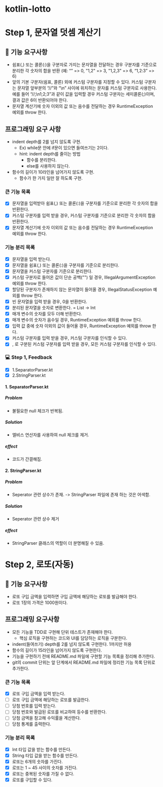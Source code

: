 # kotlin-lotto

# Step 1, 문자열 덧셈 계산기

## 🎯 기능 요구사항

- 쉼표(,) 또는 콜론(:)을 구분자로 가지는 문자열을 전달하는 경우 구분자를 기준으로 분리한 각 숫자의 합을 반환 (예: “” => 0, "1,2" => 3, "1,2,3" => 6, “1,2:3” => 6)
- 앞의 기본 구분자(쉼표, 콜론) 외에 커스텀 구분자를 지정할 수 있다. 커스텀 구분자는 문자열 앞부분의 “//”와 “\n” 사이에 위치하는 문자를 커스텀 구분자로 사용한다. 예를 들어 “//;\n1;2;3”과 같이 값을 입력할 경우 커스텀 구분자는 세미콜론(;)이며, 결과 값은 6이 반환되어야 한다.
- 문자열 계산기에 숫자 이외의 값 또는 음수를 전달하는 경우 RuntimeException 예외를 throw 한다.

## 프로그래밍 요구 사항

- indent depth를 2를 넘지 않도록 구현.
  - Ex) while문 안에 if문이 있으면 들여쓰기는 2이다.
  - hint: indent depth를 줄이는 방법
    - 함수를 분리한다.
    - else를 사용하지 않는다.
- 함수의 길이가 10라인을 넘어가지 않도록 구현.
  - 함수가 한 가지 일만 잘 하도록 구현.

### 큰 기능 목록

- [X] 문자열을 입력받아 쉼표(,) 또는 콜론(:)을 구분자를 기준으로 분리한 각 숫자의 합을 반환한다.
- [X] 커스텀 구분자를 입력 받을 경우, 커스텀 구분자를 기준으로 분리한 각 숫자의 합을 반환한다. 
- [X] 문자열 계산기에 숫자 이외의 값 또는 음수를 전달하는 경우 RuntimeException 예외를 throw 한다.

### 기능 분리 목록

- [X] 문자열을 입력 받는다.
- [X] 문자열을 쉼표(,) 또는 콜론(:)을 구분자를 기준으로 분리한다.
- [X] 문자열을 커스텀 구분자를 기준으로 분리한다.
- [X] 커스텀 구분자로 들어온 값이 단순 공백("") 일 경우, IllegalArgumentException 예외를 throw 한다. 
- [X] 할당된 구분자가 존재하지 않는 문자열이 들어올 경우, IllegalStatusException 예외를 throw 한다.
- [X] 빈 문자열을 입력 받을 경우, 0을 반환한다.
- [X] 분리된 문자열을 숫자로 변환한다. = List<String> -> Int
- [X] 매개 변수의 숫자를 모두 더해 반환한다.
- [X] 매개 변수의 숫자가 음수일 경우, RuntimeException 예외를 throw 한다.
- [X] 입력 값 중에 숫자 이외의 값이 들어올 경우, RuntimeException 예외를 throw 한다.
- [X] 커스텀 구분자를 입력 받을 경우, 커스텀 구분자를 인식할 수 있다.
- [X] , 로 구분된 커스텀 구분자를 입력 받을 경우, 모든 커스텀 구분자를 인식할 수 있다.

### 💻 Step 1, Feedback

* [X] 1.SeparatorParser.kt
* [X] 2.StringParser.kt

#### 1. SeparatorParser.kt

##### Problem
- 불필요한 null 체크가 반복됨.

##### Solution
- 엘비스 연산자를 사용하여 null 체크를 제거.

##### effect
- 코드가 간결해짐.

#### 2. StringParser.kt

##### Problem
- Seperator 관련 상수가 존재. -> StringParser 파일에 존재 하는 것은 어색함.

##### Solution
- Seperator 관련 상수 제거

##### effect
- StringParser 클래스의 역할이 더 분명해질 수 있음.

# Step 2, 로또(자동)

## 🎯 기능 요구사항
* 로또 구입 금액을 입력하면 구입 금액에 해당하는 로또를 발급해야 한다.
* 로또 1장의 가격은 1000원이다.

## 프로그래밍 요구사항

- 모든 기능을 TDD로 구현해 단위 테스트가 존재해야 한다.
  - 핵심 로직을 구현하는 코드와 UI를 담당하는 로직을 구분한다.
- indent(들여쓰기) depth를 2를 넘지 않도록 구현한다. 1까지만 허용
- 함수의 길이가 15라인을 넘어가지 않도록 구현한다.
- 기능을 구현하기 전에 README.md 파일에 구현할 기능 목록을 정리해 추가한다.
- git의 commit 단위는 앞 단계에서 README.md 파일에 정리한 기능 목록 단위로 추가한다.

### 큰 기능 목록

- [X] 로또 구입 금액을 입력 받는다.
- [ ] 로또 구입 금액에 해당하는 로또를 발급한다.
- [ ] 당첨 번호를 입력 받는다.
- [ ] 당첨 번호와 발급된 로또를 비교하여 등수를 반환한다.
- [ ] 당첨 금액을 참고해 수익률을 계산한다.
- [ ] 당첨 통계를 출력한다.

### 기능 분리 목록

- [X] Int 타입 값을 받는 함수를 만든다.
- [X] String 타입 값을 받는 함수를 만든다.
- [X] 로또는 6개의 숫자를 가진다.
- [X] 로또는 1 ~ 45 사이의 숫자를 가진다.
- [X] 로또는 중복된 숫자를 가질 수 없다.
- [X] 로또를 구입할 수 있다.